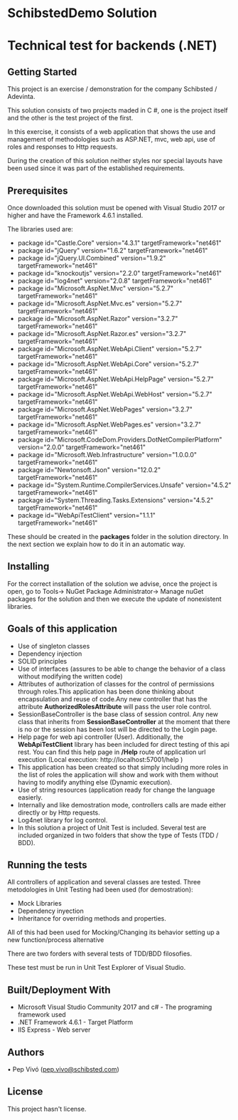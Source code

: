 
# SchibstedDemo Solution
# Technical test for backends (.NET)

## Getting Started

This project is an exercise / demonstration for the company Schibsted / Adevinta.

This solution consists of two projects maded in C #, one is the project itself and the other is the test project of the first.

In this exercise, it consists of a web application that shows the use and management of methodologies such as ASP.NET, mvc, web api, use of roles and responses to Http requests.

During the creation of this solution neither styles nor special layouts have been used since it was part of the established requirements.

## Prerequisites

Once downloaded this solution must be opened with Visual Studio 2017 or higher and have the Framework 4.6.1 installed.

The libraries used are:

  -  package id="Castle.Core" version="4.3.1" targetFramework="net461" 
  -  package id="jQuery" version="1.6.2" targetFramework="net461" 
  -  package id="jQuery.UI.Combined" version="1.9.2" targetFramework="net461" 
  -  package id="knockoutjs" version="2.2.0" targetFramework="net461" 
  -  package id="log4net" version="2.0.8" targetFramework="net461" 
  -  package id="Microsoft.AspNet.Mvc" version="5.2.7" targetFramework="net461" 
  -  package id="Microsoft.AspNet.Mvc.es" version="5.2.7" targetFramework="net461" 
  -  package id="Microsoft.AspNet.Razor" version="3.2.7" targetFramework="net461" 
  -  package id="Microsoft.AspNet.Razor.es" version="3.2.7" targetFramework="net461" 
  -  package id="Microsoft.AspNet.WebApi.Client" version="5.2.7" targetFramework="net461" 
  -  package id="Microsoft.AspNet.WebApi.Core" version="5.2.7" targetFramework="net461" 
  -  package id="Microsoft.AspNet.WebApi.HelpPage" version="5.2.7" targetFramework="net461" 
  -  package id="Microsoft.AspNet.WebApi.WebHost" version="5.2.7" targetFramework="net461" 
  -  package id="Microsoft.AspNet.WebPages" version="3.2.7" targetFramework="net461" 
  -  package id="Microsoft.AspNet.WebPages.es" version="3.2.7" targetFramework="net461" 
  -  package id="Microsoft.CodeDom.Providers.DotNetCompilerPlatform" version="2.0.0" targetFramework="net461" 
  -  package id="Microsoft.Web.Infrastructure" version="1.0.0.0" targetFramework="net461" 
  -  package id="Newtonsoft.Json" version="12.0.2" targetFramework="net461" 
  -  package id="System.Runtime.CompilerServices.Unsafe" version="4.5.2" targetFramework="net461" 
  -  package id="System.Threading.Tasks.Extensions" version="4.5.2" targetFramework="net461" 
  -  package id="WebApiTestClient" version="1.1.1" targetFramework="net461" 


These should be created in the **packages** folder in the solution directory.
In the next section we explain how to do it in an automatic way.

## Installing

For the correct installation of the solution we advise, once the project is open, go to Tools-> NuGet Package Administrator-> Manage nuGet packages for the solution and then we execute the update of nonexistent libraries.

## Goals of this application

- Use of singleton classes
- Dependency injection
- SOLID principles
- Use of interfaces (assures to be able to change the behavior of a class without modifying the written code)
- Attributes of authorization of classes for the control of permissions through roles.This application has been done thinking about encapsulation and reuse of code.Any new controller that has the attribute **AuthorizedRolesAttribute** will pass the user role control.
- SessionBaseController is the base class of session control. Any new class that inherits from **SessionBaseController** at the moment that there is no or the session has been lost will be directed to the Login page.
- Help page for web api controller (User). Additionally, the **WebApiTestClient** library has been included for direct testing of this api rest. You can find this help page in **/Help** route of application url execution (Local execution: http://localhost:57001/help )
- This application has been created so that simply including more roles in the list of roles the application will show and work with them without having to modify anything else (Dynamic execution).
- Use of string resources (application ready for change the language easierly.
- Internally and like demostration mode, controllers calls are made either directly or by Http requests.
- Log4net library for log control.
- In this solution a project of Unit Test is included. Several test are included organized in two folders that show the type of Tests (TDD / BDD).

## Running the tests

All controllers of application and several classes are tested. 
Three metodologies in Unit Testing had been used (for demostration):
- Mock Libraries 
- Dependency inyection
- Inheritance for overriding methods and properties.

All of this had been used for Mocking/Changing its behavior setting up a new function/process alternative

There are two forders with several tests of TDD/BDD filosofies.

These test must be run in Unit Test Explorer of Visual Studio.

## Built/Deployment With

- Microsoft Visual Studio Community 2017 and c# - The programing framework used
- .NET Framework 4.6.1 - Target Platform
- IIS Express - Web server

## Authors

• Pep Vivó (pep.vivo@schibsted.com) 


## License

This project hasn't license.
